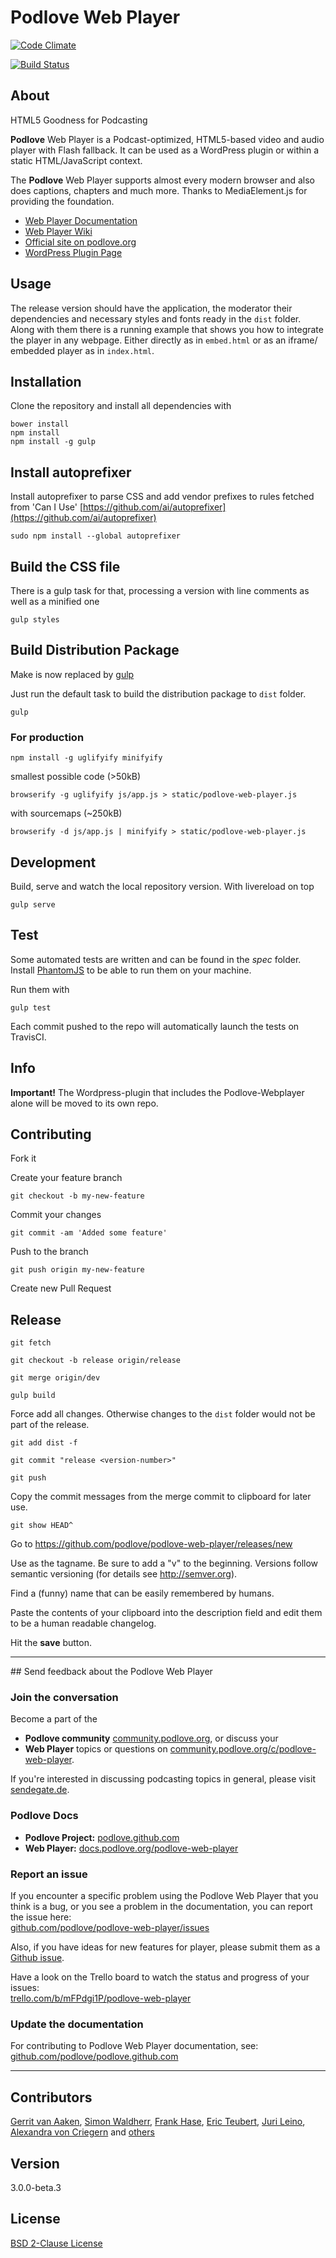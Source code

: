 # Podlove Web Player

[![Code Climate](https://codeclimate.com/github/podlove/podlove-web-player/badges/gpa.svg)](https://codeclimate.com/github/podlove/podlove-web-player)

[![Build Status](https://travis-ci.org/podlove/podlove-web-player.svg)](https://travis-ci.org/podlove/podlove-web-player)

## About

HTML5 Goodness for Podcasting

**Podlove** Web Player is a Podcast-optimized, HTML5-based video and audio player with Flash fallback.
It can be used as a WordPress plugin or within a static HTML/JavaScript context.

The **Podlove** Web Player supports almost every modern browser and also does captions, chapters and much more.
Thanks to MediaElement.js for providing the foundation.

* [Web Player Documentation](http://docs.podlove.org/podlove-web-player/)
* [Web Player Wiki](https://github.com/podlove/podlove-web-player/wiki)
* [Official site on podlove.org](http://podlove.org/podlove-web-player/)
* [WordPress Plugin Page](http://wordpress.org/plugins/podlove-web-player/)

## Usage

The release version should have the application, the moderator their dependencies and necessary styles and fonts
ready in the `dist` folder.
Along with them there is a running example that shows you how to integrate the player in any webpage.
Either directly as in `embed.html` or as an iframe/ embedded player as in `index.html`.

## Installation

Clone the repository and install all dependencies with

    bower install
    npm install
    npm install -g gulp

## Install autoprefixer

Install autoprefixer to parse CSS and add vendor prefixes to rules fetched from 'Can I Use'
[https://github.com/ai/autoprefixer](https://github.com/ai/autoprefixer)

    sudo npm install --global autoprefixer

## Build the CSS file

There is a gulp task for that, processing a version with line comments as well as a minified one

    gulp styles

## Build Distribution Package

Make is now replaced by [gulp](https://github.com/gulpjs/gulp/blob/master/docs/README.md)

Just run the default task to build the distribution package to `dist` folder.

    gulp

### For production

    npm install -g uglifyify minifyify

smallest possible code (>50kB)

    browserify -g uglifyify js/app.js > static/podlove-web-player.js

with sourcemaps (~250kB)

    browserify -d js/app.js | minifyify > static/podlove-web-player.js

## Development

Build, serve and watch the local repository version. With livereload on top

    gulp serve

## Test

Some automated tests are written and can be found in the *spec* folder.
Install [PhantomJS](http://phantomjs.org/) to be able to run them on your machine.

Run them with

    gulp test

Each commit pushed to the repo will automatically launch the tests on TravisCI.

## Info

**Important!**
The Wordpress-plugin that includes the Podlove-Webplayer alone will be moved to its own repo.

## Contributing

Fork it

Create your feature branch

    git checkout -b my-new-feature

Commit your changes

    git commit -am 'Added some feature'

Push to the branch

    git push origin my-new-feature

Create new Pull Request

## Release

    git fetch

    git checkout -b release origin/release

    git merge origin/dev

    gulp build

Force add all changes. Otherwise changes to the `dist` folder would not be part
of the release.

    git add dist -f

    git commit "release <version-number>"

    git push

Copy the commit messages from the merge commit to clipboard for later use.

    git show HEAD^

Go to https://github.com/podlove/podlove-web-player/releases/new

Use <version-number> as the tagname. Be sure to add a "v" to the beginning.
Versions follow semantic versioning (for details see http://semver.org).

Find a (funny) name that can be easily remembered by humans.

Paste the contents of your clipboard into the description field and edit them
to be a human readable changelog.

Hit the **save** button.

<hr>
## Send feedback about the Podlove Web Player

### Join the conversation

Become a part of the
* **Podlove community** [community.podlove.org](https://community.podlove.org/), or discuss your
* **Web Player** topics or questions on [community.podlove.org/c/podlove-web-player](https://community.podlove.org/c/podlove-web-player).

If you're interested in discussing podcasting topics in general, please visit [sendegate.de](https://sendegate.de/).

### Podlove Docs

* **Podlove Project:** [podlove.github.com](http://podlove.github.com)
* **Web Player:** [docs.podlove.org/podlove-web-player](http://docs.podlove.org/podlove-web-player/)

### Report an issue
If you encounter a specific problem using the Podlove Web Player that you think is a bug, or you see a problem in the documentation, you can report the issue here:<br>
[github.com/podlove/podlove-web-player/issues](https://github.com/podlove/podlove-web-player/issues)

Also, if you have ideas for new features for player, please submit them as a [Github issue](https://github.com/podlove/podlove-web-player/issues).

Have a look on the Trello board to watch the status and progress of your issues:<br>
[trello.com/b/mFPdgi1P/podlove-web-player](https://trello.com/b/mFPdgi1P/podlove-web-player)

### Update the documentation
For contributing to Podlove Web Player documentation, see:<br>
[github.com/podlove/podlove.github.com](https://github.com/podlove/podlove.github.com)

<hr>

## Contributors

[Gerrit van Aaken](https://github.com/gerritvanaaken/), [Simon Waldherr](https://github.com/simonwaldherr/),
[Frank Hase](https://github.com/Kambfhase/), [Eric Teubert](https://github.com/eteubert/),
[Juri Leino](https://github.com/line-o), [Alexandra von Criegern](https://github.com/plutonik-a) and [others](https://github.com/podlove/podlove-web-player/contributors)

## Version
3.0.0-beta.3

## License
[BSD 2-Clause License](http://opensource.org/licenses/BSD-2-Clause)
